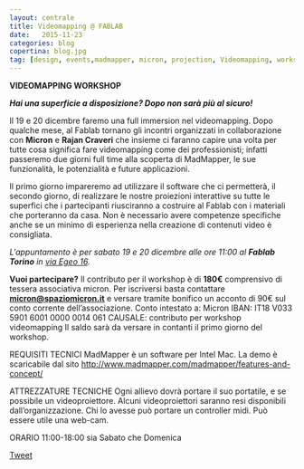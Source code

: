```yaml
---
layout: centrale
title: Videomapping @ FABLAB
date:   2015-11-23
categories: blog
copertina: blog.jpg
tag: [design, events,madmapper, micron, projection, Videomapping, workshop]
---
```

**VIDEOMAPPING WORKSHOP**

**_Hai una superficie a disposizione? Dopo non sarà più al sicuro!_**    

Il 19 e 20 dicembre faremo una full immersion nel videomapping.
Dopo qualche mese, al Fablab tornano gli incontri organizzati in collaborazione con **Micron** e **Rajan Craveri** che insieme ci faranno capire una volta per tutte cosa significa fare videomapping come dei professionisti; infatti passeremo due giorni full time alla scoperta di MadMapper, le sue funzionalità, le potenzialità e future applicazioni.

Il primo giorno impareremo ad utilizzare il software che ci permetterà, il secondo giorno, di realizzare le nostre proiezioni interattive su tutte le superfici che i partecipanti riusciranno a costruire al Fablab con i materiali che porteranno da casa. Non è necessario avere competenze specifiche anche se un minimo di esperienza nella creazione di contenuti video è consigliata.

_L'appuntamento è per sabato 19 e 20 dicembre alle ore 11:00 al **Fablab Torino** in [via Egeo 16](https://www.google.it/maps/place/Fablab+Torino/@45.050074,7.666048,17z/data=!3m1!4b1!4m2!3m1!1s0x47886d37a1631b55:0xc31e44e0526c155a)._

**Vuoi partecipare?**
Il contributo per il workshop è di **180€** comprensivo di tessera associativa micron.
Per iscriversi basta contattare **micron@spaziomicron.it** e versare tramite bonifico un acconto di 90€ sul conto corrente dell’associazione.
Conto intestato a: Micron
IBAN: IT18 V033 5901 6001 0000 0014 061
CAUSALE: contributo per workshop videomapping
Il saldo sarà da versare in contanti il primo giorno del workshop.

REQUISITI TECNICI
MadMapper è un software per Intel Mac. La demo è scaricabile dal sito http://www.madmapper.com/madmapper/features-and-concept/

ATTREZZATURE TECNICHE
Ogni allievo dovrà portare il suo portatile, e se possibile un videoproiettore.
Alcuni videoproiettori saranno resi disponibili dall’organizzazione.
Chi lo avesse può portare un controller midi. Può essere utile una web-cam.

ORARIO
11:00-18:00 sia Sabato che Domenica

[Tweet](https://twitter.com/share)

